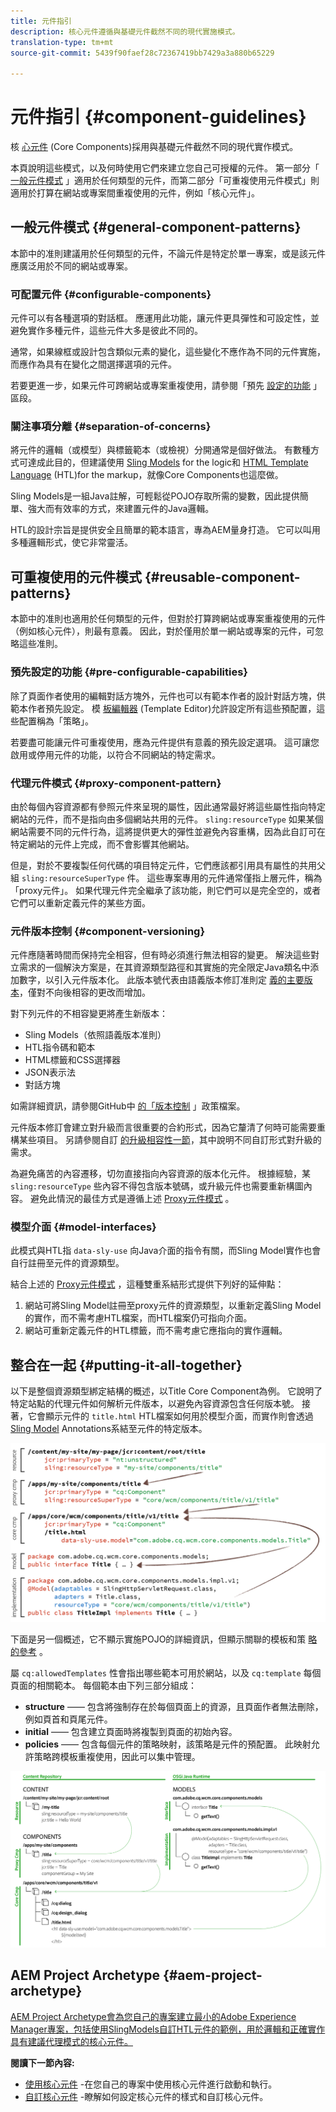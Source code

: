 ```yaml
---
title: 元件指引
description: 核心元件遵循與基礎元件截然不同的現代實施模式。
translation-type: tm+mt
source-git-commit: 5439f90faef28c72367419bb7429a3a880b65229

---
```



# 元件指引 {#component-guidelines}

核 [心元件](developing.md) (Core Components)採用與基礎元件截然不同的現代實作模式。

本頁說明這些模式，以及何時使用它們來建立您自己可授權的元件。 第一部分「 [一般元件模式](guidelines.md)[](guidelines.md) 」適用於任何類型的元件，而第二部分「可重複使用元件模式」則適用於打算在網站或專案間重複使用的元件，例如「核心元件」。

## 一般元件模式 {#general-component-patterns}

本節中的准則建議用於任何類型的元件，不論元件是特定於單一專案，或是該元件應廣泛用於不同的網站或專案。

### 可配置元件 {#configurable-components}

元件可以有各種選項的對話框。 應運用此功能，讓元件更具彈性和可設定性，並避免實作多種元件，這些元件大多是彼此不同的。

通常，如果線框或設計包含類似元素的變化，這些變化不應作為不同的元件實施，而應作為具有在變化之間選擇選項的元件。

若要更進一步，如果元件可跨網站或專案重複使用，請參閱「預先 [設定的功能](#pre-configurable-capabilities) 」區段。

### 關注事項分離 {#separation-of-concerns}

將元件的邏輯（或模型）與標籤範本（或檢視）分開通常是個好做法。 有數種方式可達成此目的，但建議使用 [Sling Models](https://sling.apache.org/documentation/bundles/models.html) for the logic和 [HTML Template Language](https://docs.adobe.com/content/help/en/experience-manager-htl/using/overview.html) (HTL)for the markup，就像Core Components也這麼做。

Sling Models是一組Java註解，可輕鬆從POJO存取所需的變數，因此提供簡單、強大而有效率的方式，來建置元件的Java邏輯。

HTL的設計宗旨是提供安全且簡單的範本語言，專為AEM量身打造。 它可以叫用多種邏輯形式，使它非常靈活。

## 可重複使用的元件模式 {#reusable-component-patterns}

本節中的准則也適用於任何類型的元件，但對於打算跨網站或專案重複使用的元件（例如核心元件），則最有意義。 因此，對於僅用於單一網站或專案的元件，可忽略這些准則。

### 預先設定的功能 {#pre-configurable-capabilities}

除了頁面作者使用的編輯對話方塊外，元件也可以有範本作者的設計對話方塊，供範本作者預先設定。 模 [板編輯器](https://docs.adobe.com/content/help/en/experience-manager-cloud-service/sites/authoring/features/templates.html) (Template Editor)允許設定所有這些預配置，這些配置稱為「策略」。

若要盡可能讓元件可重複使用，應為元件提供有意義的預先設定選項。 這可讓您啟用或停用元件的功能，以符合不同網站的特定需求。

### 代理元件模式 {#proxy-component-pattern}

由於每個內容資源都有參照元件來呈現的屬性，因此通常最好將這些屬性指向特定網站的元件，而不是指向由多個網站共用的元件。 `sling:resourceType` 如果某個網站需要不同的元件行為，這將提供更大的彈性並避免內容重構，因為此自訂可在特定網站的元件上完成，而不會影響其他網站。

但是，對於不要複製任何代碼的項目特定元件，它們應該都引用具有屬性的共用父組 `sling:resourceSuperType` 件。 這些專案專用的元件通常僅指上層元件，稱為「proxy元件」。 如果代理元件完全繼承了該功能，則它們可以是完全空的，或者它們可以重新定義元件的某些方面。

### 元件版本控制 {#component-versioning}

元件應隨著時間而保持完全相容，但有時必須進行無法相容的變更。 解決這些對立需求的一個解決方案是，在其資源類型路徑和其實施的完全限定Java類名中添加數字，以引入元件版本化。 此版本號代表由語義版本修訂准則定 [義的主要版本](https://semver.org/)，僅對不向後相容的更改而增加。

對下列元件的不相容變更將產生新版本：

* Sling Models（依照語義版本准則）
* HTL指令碼和範本
* HTML標籤和CSS選擇器
* JSON表示法
* 對話方塊

如需詳細資訊，請參閱GitHub中 [的「版本控制](https://github.com/adobe/aem-core-wcm-components/wiki/Versioning-Policies) 」政策檔案。

元件版本修訂會建立對升級而言很重要的合約形式，因為它釐清了何時可能需要重構某些項目。 另請參閱自訂 [的升級相容性一節](customizing.md#upgrade-compatibility-of-customizations)，其中說明不同自訂形式對升級的需求。

為避免痛苦的內容遷移，切勿直接指向內容資源的版本化元件。 根據經驗，某 `sling:resourceType` 些內容不得包含版本號碼，或升級元件也需要重新構圖內容。 避免此情況的最佳方式是遵循上述 [Proxy元件模式](#proxy-component-pattern) 。

### 模型介面 {#model-interfaces}

此模式與HTL指 `data-sly-use` 向Java介面的指令有關，而Sling Model實作也會自行註冊至元件的資源類型。

結合上述的 [Proxy元件模式](#proxy-component-pattern) ，這種雙重系結形式提供下列好的延伸點：

1. 網站可將Sling Model註冊至proxy元件的資源類型，以重新定義Sling Model的實作，而不需考慮HTL檔案，而HTL檔案仍可指向介面。
1. 網站可重新定義元件的HTL標籤，而不需考慮它應指向的實作邏輯。

## 整合在一起 {#putting-it-all-together}

以下是整個資源類型綁定結構的概述，以Title Core Component為例。 它說明了特定站點的代理元件如何解析元件版本，以避免內容資源包含任何版本號。 接著，它會顯示元件的 `title.html` HTL檔案如何用於模型介面，而實作則會透過 [Sling Model](https://docs.adobe.com/content/help/en/experience-manager-htl/using/overview.html)[](https://sling.apache.org/documentation/bundles/models.html) Annotations系結至元件的特定版本。

![資源綁定概述](assets/chlimage_1-32.png)

下面是另一個概述，它不顯示實施POJO的詳細資訊，但顯示關聯的模板和策 [略的參考](https://docs.adobe.com/content/help/en/experience-manager-65/developing/platform/templates/page-templates-editable.html) 。

屬 `cq:allowedTemplates` 性會指出哪些範本可用於網站，以及 `cq:template` 每個頁面的相關範本。 每個範本由下列三部分組成：

* **structure** —— 包含將強制存在於每個頁面上的資源，且頁面作者無法刪除，例如頁首和頁尾元件。
* **initial** —— 包含建立頁面時將複製到頁面的初始內容。
* **policies** —— 包含每個元件的策略映射，該策略是元件的預配置。 此映射允許策略跨模板重複使用，因此可以集中管理。

![範本與政策概觀](assets/screen_shot_2018-12-07at093102.png)

## AEM Project Archetype {#aem-project-archetype}

[AEM Project Archetype會為您自己的專案建立最小的Adobe Experience Manager專案，包括使用SlingModels自訂HTL元件的範例，用於邏輯和正確實作具有建議代理模式的核心元件。](overview.md)

**閱讀下一節內容:**

* [使用核心元件](using.md) -在您自己的專案中使用核心元件進行啟動和執行。
* [自訂核心元件](customizing.md) -瞭解如何設定核心元件的樣式和自訂核心元件。
